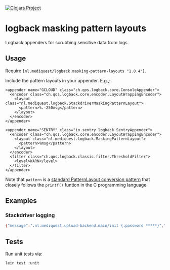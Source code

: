 [![Clojars Project](https://img.shields.io/clojars/v/nl.mediquest/logback.masking-pattern-layouts.svg)](https://clojars.org/nl.mediquest/logback.masking-pattern-layouts)

# logback masking pattern layouts

Logback appenders for scrubbing sensitive data from logs

## Usage

Require `[nl.mediquest/logback.masking-pattern-layouts "1.0.4"]`.

Include the pattern layouts in your appender. E.g.,:

```
<appender name="GCLOUD" class="ch.qos.logback.core.ConsoleAppender">
  <encoder class="ch.qos.logback.core.encoder.LayoutWrappingEncoder">
    <layout class="nl.mediquest.logback.StackdriverMaskingPatternLayout">
      <pattern>%.-250msg</pattern>
    </layout>
  </encoder>
</appender>
```

```
<appender name="SENTRY" class="io.sentry.logback.SentryAppender">
  <encoder class="ch.qos.logback.core.encoder.LayoutWrappingEncoder">
    <layout class="nl.mediquest.logback.MaskingPatternLayout">
      <pattern>%msg</pattern>
    </layout>
  </encoder>
  <filter class="ch.qos.logback.classic.filter.ThresholdFilter">
    <level>WARN</level>
  </filter>
</appender>
```

Note that `pattern` is a [standard PatternLayout conversion
pattern](http://logback.qos.ch/manual/layouts.html#ClassicPatternLayout) that
closely follows the `printf()` funtion in the C programming language.

## Examples

### Stackdriver logging

```sh
{"message":":nl.mediquest.upload-backend.main/init {:password *****}","severity":"INFO","thread":"main","logger":"nl.mediquest.upload-backend.main"}
```

## Tests

Run unit tests via:

```sh
lein test :unit
```
